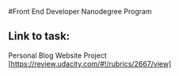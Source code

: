#Front End Developer Nanodegree Program

## Link to task:

Personal Blog Website Project [https://review.udacity.com/#!/rubrics/2667/view]
